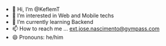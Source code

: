 - 👋 Hi, I’m @KeflemT
- 👀 I’m interested in Web and Mobile techs
- 🌱 I’m currently learning Backend
- 📫 How to reach me ... ext.jose.nascimento@gympass.com
- 😄 Pronouns: he/him

<!---
KeflemT/KeflemT is a ✨ special ✨ repository because its `README.md` (this file) appears on your GitHub profile.
You can click the Preview link to take a look at your changes.
--->
